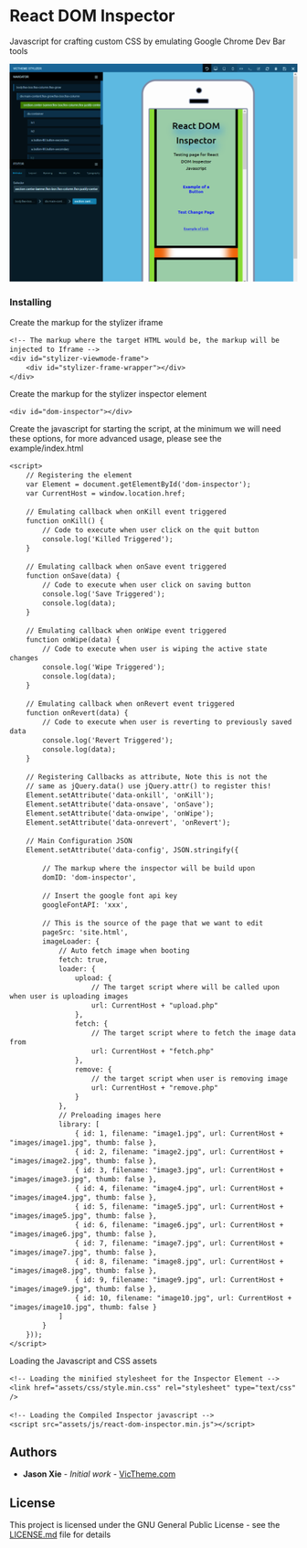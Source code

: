 # React DOM Inspector

Javascript for crafting custom CSS by emulating Google Chrome Dev Bar tools

![Alt text](docs/screenshots/mobile.png?raw=true "Mobile mode")

### Installing

Create the markup for the stylizer iframe

```
<!-- The markup where the target HTML would be, the markup will be injected to Iframe -->
<div id="stylizer-viewmode-frame">
    <div id="stylizer-frame-wrapper"></div>
</div>
```


Create the markup for the stylizer inspector element

```
<div id="dom-inspector"></div>
```


Create the javascript for starting the script, at the minimum we will
need these options, for more advanced usage, please see the example/index.html

```
<script>
    // Registering the element
    var Element = document.getElementById('dom-inspector');
    var CurrentHost = window.location.href;
    
    // Emulating callback when onKill event triggered
    function onKill() {
        // Code to execute when user click on the quit button
        console.log('Killed Triggered');
    }
    
    // Emulating callback when onSave event triggered
    function onSave(data) {
        // Code to execute when user click on saving button
        console.log('Save Triggered');
        console.log(data);
    }
    
    // Emulating callback when onWipe event triggered
    function onWipe(data) {
        // Code to execute when user is wiping the active state changes
        console.log('Wipe Triggered');
        console.log(data);
    }
    
    // Emulating callback when onRevert event triggered
    function onRevert(data) {
        // Code to execute when user is reverting to previously saved data
        console.log('Revert Triggered');
        console.log(data);
    }
    
    // Registering Callbacks as attribute, Note this is not the
    // same as jQuery.data() use jQuery.attr() to register this!
    Element.setAttribute('data-onkill', 'onKill');
    Element.setAttribute('data-onsave', 'onSave');
    Element.setAttribute('data-onwipe', 'onWipe');
    Element.setAttribute('data-onrevert', 'onRevert');

    // Main Configuration JSON
    Element.setAttribute('data-config', JSON.stringify({
    
        // The markup where the inspector will be build upon
        domID: 'dom-inspector',
        
        // Insert the google font api key
        googleFontAPI: 'xxx',
        
        // This is the source of the page that we want to edit
        pageSrc: 'site.html',
        imageLoader: {
            // Auto fetch image when booting
            fetch: true,
            loader: {
                upload: {
                    // The target script where will be called upon when user is uploading images
                    url: CurrentHost + "upload.php"
                },
                fetch: {
                    // The target script where to fetch the image data from
                    url: CurrentHost + "fetch.php"
                },
                remove: {
                    // the target script when user is removing image
                    url: CurrentHost + "remove.php"
                }
            },
            // Preloading images here
            library: [
                { id: 1, filename: "image1.jpg", url: CurrentHost + "images/image1.jpg", thumb: false },
                { id: 2, filename: "image2.jpg", url: CurrentHost + "images/image2.jpg", thumb: false },
                { id: 3, filename: "image3.jpg", url: CurrentHost + "images/image3.jpg", thumb: false },
                { id: 4, filename: "image4.jpg", url: CurrentHost + "images/image4.jpg", thumb: false },
                { id: 5, filename: "image5.jpg", url: CurrentHost + "images/image5.jpg", thumb: false },
                { id: 6, filename: "image6.jpg", url: CurrentHost + "images/image6.jpg", thumb: false },
                { id: 7, filename: "image7.jpg", url: CurrentHost + "images/image7.jpg", thumb: false },
                { id: 8, filename: "image8.jpg", url: CurrentHost + "images/image8.jpg", thumb: false },
                { id: 9, filename: "image9.jpg", url: CurrentHost + "images/image9.jpg", thumb: false },
                { id: 10, filename: "image10.jpg", url: CurrentHost + "images/image10.jpg", thumb: false }
            ]
        }
    }));
</script>
```

Loading the Javascript and CSS assets
```
<!-- Loading the minified stylesheet for the Inspector Element -->
<link href="assets/css/style.min.css" rel="stylesheet" type="text/css" />

<!-- Loading the Compiled Inspector javascript -->
<script src="assets/js/react-dom-inspector.min.js"></script>
```



## Authors

* **Jason Xie** - *Initial work* - [VicTheme.com](https://victheme.com)

## License

This project is licensed under the GNU General Public License - see the [LICENSE.md](LICENSE.md) file for details
